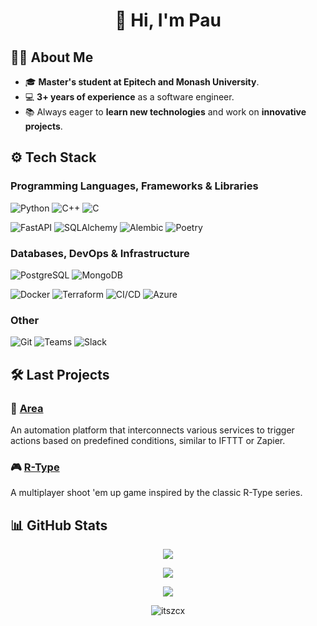 <h1 align="center">👋 Hi, I'm Pau</h1>


## 👨‍💻 About Me  
- 🎓 **Master's student at Epitech and Monash University**.  
- 💻 **3+ years of experience** as a software engineer.  
- 📚 Always eager to **learn new technologies** and work on **innovative projects**.  

## ⚙️ Tech Stack

### **Programming Languages, Frameworks & Libraries**  
![Python](https://img.shields.io/badge/Python-3776AB?style=flat&logo=python&logoColor=white) ![C++](https://img.shields.io/badge/C%2B%2B-00599C?style=flat&logo=c%2B%2B&logoColor=white) ![C](https://img.shields.io/badge/C-00599C?style=flat&logo=c&logoColor=white)

![FastAPI](https://img.shields.io/badge/FastAPI-009688?style=flat&logo=fastapi&logoColor=white) ![SQLAlchemy](https://img.shields.io/badge/SQLAlchemy-2F2F2F?style=flat&logo=sqlalchemy&logoColor=white) ![Alembic](https://img.shields.io/badge/Alembic-007B5E?style=flat&logo=python&logoColor=white) ![Poetry](https://img.shields.io/badge/Poetry-4A2C2D?style=flat&logo=poetry&logoColor=white) 

### **Databases, DevOps & Infrastructure**  
![PostgreSQL](https://img.shields.io/badge/PostgreSQL-336791?style=flat&logo=postgresql&logoColor=white) ![MongoDB](https://img.shields.io/badge/MongoDB-47A248?style=flat&logo=mongodb&logoColor=white) 

![Docker](https://img.shields.io/badge/Docker-2496ED?style=flat&logo=docker&logoColor=white) ![Terraform](https://img.shields.io/badge/Terraform-7B42BC?style=flat&logo=terraform&logoColor=white) ![CI/CD](https://img.shields.io/badge/CI%2FCD-000000?style=flat&logo=github&logoColor=white) ![Azure](https://img.shields.io/badge/Azure-0078D4?style=flat&logo=microsoftazure&logoColor=white)

### **Other**
![Git](https://img.shields.io/badge/Git-F05032?style=flat&logo=git&logoColor=white)  ![Teams](https://img.shields.io/badge/Microsoft_Teams-6264A7?style=flat&logo=microsoftteams&logoColor=white) ![Slack](https://img.shields.io/badge/Slack-4A154B?style=flat&logo=slack&logoColor=white) 


## 🛠️ Last Projects  

### 🚀 [Area](https://github.com/ItsZcx/area)  
An automation platform that interconnects various services to trigger actions based on predefined conditions, similar to IFTTT or Zapier.  

### 🎮 [R-Type](https://github.com/ItsZcx/r-type)  
A multiplayer shoot 'em up game inspired by the classic R-Type series.  

## 📊 GitHub Stats  
<p align="center">
  <img src="https://github-readme-streak-stats.herokuapp.com/?user=ItsZcx&theme=dark&hide_border=false"/>
</p>
<p align="center">
  <img src="https://github-readme-stats.vercel.app/api?username=ItsZcx&theme=dark&hide_border=false&include_all_commits=true&count_private=false"/>
</p>
<p align="center">
  <img src="https://github-readme-stats.vercel.app/api/top-langs/?username=ItsZcx&theme=dark&hide_border=false&include_all_commits=true&count_private=false&layout=compact"/>
</p>

<p align="center"> <img src="https://komarev.com/ghpvc/?username=itszcx&label=Profile%20views&color=3098d9&style=flat" alt="itszcx" /> </p>

